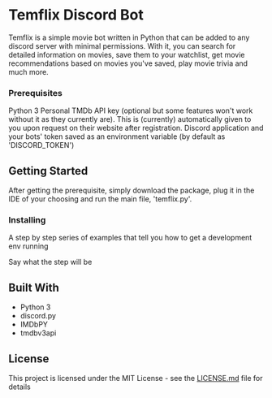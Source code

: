 # Temflix Discord Bot

Temflix is a simple movie bot written in Python that can be added to any discord server with minimal permissions. 
With it, you can search for detailed information on movies, save them to your watchlist, get movie recommendations based on movies you've saved, play movie trivia and much more.

### Prerequisites

Python 3
Personal TMDb API key (optional but some features won't work without it as they currently are). This is (currently) automatically given to you upon request on their website after registration.
Discord application and your bots' token saved as an environment variable (by default as 'DISCORD_TOKEN')

## Getting Started

After getting the prerequisite, simply download the package, plug it in the IDE of your choosing and run the main file, 'temflix.py'. 

### Installing

A step by step series of examples that tell you how to get a development env running

Say what the step will be

## Built With

* Python 3
* discord.py
* IMDbPY
* tmdbv3api

## License

This project is licensed under the MIT License - see the [LICENSE.md](LICENSE.md) file for details
